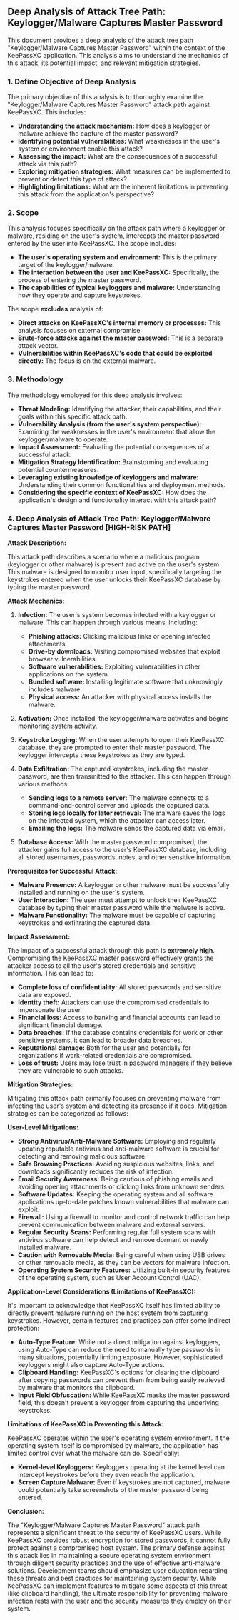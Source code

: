 ## Deep Analysis of Attack Tree Path: Keylogger/Malware Captures Master Password

This document provides a deep analysis of the attack tree path "Keylogger/Malware Captures Master Password" within the context of the KeePassXC application. This analysis aims to understand the mechanics of this attack, its potential impact, and relevant mitigation strategies.

### 1. Define Objective of Deep Analysis

The primary objective of this analysis is to thoroughly examine the "Keylogger/Malware Captures Master Password" attack path against KeePassXC. This includes:

* **Understanding the attack mechanism:** How does a keylogger or malware achieve the capture of the master password?
* **Identifying potential vulnerabilities:** What weaknesses in the user's system or environment enable this attack?
* **Assessing the impact:** What are the consequences of a successful attack via this path?
* **Exploring mitigation strategies:** What measures can be implemented to prevent or detect this type of attack?
* **Highlighting limitations:** What are the inherent limitations in preventing this attack from the application's perspective?

### 2. Scope

This analysis focuses specifically on the attack path where a keylogger or malware, residing on the user's system, intercepts the master password entered by the user into KeePassXC. The scope includes:

* **The user's operating system and environment:** This is the primary target of the keylogger/malware.
* **The interaction between the user and KeePassXC:** Specifically, the process of entering the master password.
* **The capabilities of typical keyloggers and malware:** Understanding how they operate and capture keystrokes.

The scope **excludes** analysis of:

* **Direct attacks on KeePassXC's internal memory or processes:** This analysis focuses on external compromise.
* **Brute-force attacks against the master password:** This is a separate attack vector.
* **Vulnerabilities within KeePassXC's code that could be exploited directly:** The focus is on the external malware.

### 3. Methodology

The methodology employed for this deep analysis involves:

* **Threat Modeling:** Identifying the attacker, their capabilities, and their goals within this specific attack path.
* **Vulnerability Analysis (from the user's system perspective):** Examining the weaknesses in the user's environment that allow the keylogger/malware to operate.
* **Impact Assessment:** Evaluating the potential consequences of a successful attack.
* **Mitigation Strategy Identification:** Brainstorming and evaluating potential countermeasures.
* **Leveraging existing knowledge of keyloggers and malware:** Understanding their common functionalities and deployment methods.
* **Considering the specific context of KeePassXC:** How does the application's design and functionality interact with this attack path?

### 4. Deep Analysis of Attack Tree Path: Keylogger/Malware Captures Master Password [HIGH-RISK PATH]

**Attack Description:**

This attack path describes a scenario where a malicious program (keylogger or other malware) is present and active on the user's system. This malware is designed to monitor user input, specifically targeting the keystrokes entered when the user unlocks their KeePassXC database by typing the master password.

**Attack Mechanics:**

1. **Infection:** The user's system becomes infected with a keylogger or malware. This can happen through various means, including:
    * **Phishing attacks:** Clicking malicious links or opening infected attachments.
    * **Drive-by downloads:** Visiting compromised websites that exploit browser vulnerabilities.
    * **Software vulnerabilities:** Exploiting vulnerabilities in other applications on the system.
    * **Bundled software:** Installing legitimate software that unknowingly includes malware.
    * **Physical access:** An attacker with physical access installs the malware.

2. **Activation:** Once installed, the keylogger/malware activates and begins monitoring system activity.

3. **Keystroke Logging:** When the user attempts to open their KeePassXC database, they are prompted to enter their master password. The keylogger intercepts these keystrokes as they are typed.

4. **Data Exfiltration:** The captured keystrokes, including the master password, are then transmitted to the attacker. This can happen through various methods:
    * **Sending logs to a remote server:** The malware connects to a command-and-control server and uploads the captured data.
    * **Storing logs locally for later retrieval:** The malware saves the logs on the infected system, which the attacker can access later.
    * **Emailing the logs:** The malware sends the captured data via email.

5. **Database Access:** With the master password compromised, the attacker gains full access to the user's KeePassXC database, including all stored usernames, passwords, notes, and other sensitive information.

**Prerequisites for Successful Attack:**

* **Malware Presence:** A keylogger or other malware must be successfully installed and running on the user's system.
* **User Interaction:** The user must attempt to unlock their KeePassXC database by typing their master password while the malware is active.
* **Malware Functionality:** The malware must be capable of capturing keystrokes and exfiltrating the captured data.

**Impact Assessment:**

The impact of a successful attack through this path is **extremely high**. Compromising the KeePassXC master password effectively grants the attacker access to all the user's stored credentials and sensitive information. This can lead to:

* **Complete loss of confidentiality:** All stored passwords and sensitive data are exposed.
* **Identity theft:** Attackers can use the compromised credentials to impersonate the user.
* **Financial loss:** Access to banking and financial accounts can lead to significant financial damage.
* **Data breaches:** If the database contains credentials for work or other sensitive systems, it can lead to broader data breaches.
* **Reputational damage:** Both for the user and potentially for organizations if work-related credentials are compromised.
* **Loss of trust:** Users may lose trust in password managers if they believe they are vulnerable to such attacks.

**Mitigation Strategies:**

Mitigating this attack path primarily focuses on preventing malware from infecting the user's system and detecting its presence if it does. Mitigation strategies can be categorized as follows:

**User-Level Mitigations:**

* **Strong Antivirus/Anti-Malware Software:** Employing and regularly updating reputable antivirus and anti-malware software is crucial for detecting and removing malicious software.
* **Safe Browsing Practices:** Avoiding suspicious websites, links, and downloads significantly reduces the risk of infection.
* **Email Security Awareness:** Being cautious of phishing emails and avoiding opening attachments or clicking links from unknown senders.
* **Software Updates:** Keeping the operating system and all software applications up-to-date patches known vulnerabilities that malware can exploit.
* **Firewall:** Using a firewall to monitor and control network traffic can help prevent communication between malware and external servers.
* **Regular Security Scans:** Performing regular full system scans with antivirus software can help detect and remove dormant or newly installed malware.
* **Caution with Removable Media:** Being careful when using USB drives or other removable media, as they can be vectors for malware infection.
* **Operating System Security Features:** Utilizing built-in security features of the operating system, such as User Account Control (UAC).

**Application-Level Considerations (Limitations of KeePassXC):**

It's important to acknowledge that KeePassXC itself has limited ability to directly prevent malware running on the host system from capturing keystrokes. However, certain features and practices can offer some indirect protection:

* **Auto-Type Feature:** While not a direct mitigation against keyloggers, using Auto-Type can reduce the need to manually type passwords in many situations, potentially limiting exposure. However, sophisticated keyloggers might also capture Auto-Type actions.
* **Clipboard Handling:** KeePassXC's options for clearing the clipboard after copying passwords can prevent them from being easily retrieved by malware that monitors the clipboard.
* **Input Field Obfuscation:** While KeePassXC masks the master password field, this doesn't prevent a keylogger from capturing the underlying keystrokes.

**Limitations of KeePassXC in Preventing this Attack:**

KeePassXC operates within the user's operating system environment. If the operating system itself is compromised by malware, the application has limited control over what the malware can do. Specifically:

* **Kernel-level Keyloggers:** Keyloggers operating at the kernel level can intercept keystrokes before they even reach the application.
* **Screen Capture Malware:** Even if keystrokes are not captured, malware could potentially take screenshots of the master password being entered.

**Conclusion:**

The "Keylogger/Malware Captures Master Password" attack path represents a significant threat to the security of KeePassXC users. While KeePassXC provides robust encryption for stored passwords, it cannot fully protect against a compromised host system. The primary defense against this attack lies in maintaining a secure operating system environment through diligent security practices and the use of effective anti-malware solutions. Development teams should emphasize user education regarding these threats and best practices for maintaining system security. While KeePassXC can implement features to mitigate some aspects of this threat (like clipboard handling), the ultimate responsibility for preventing malware infection rests with the user and the security measures they employ on their system.